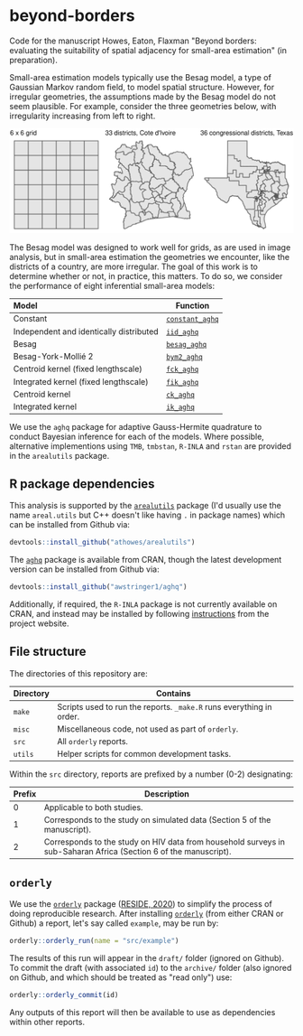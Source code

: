 # beyond-borders

Code for the manuscript Howes, Eaton, Flaxman "Beyond borders: evaluating the suitability of spatial adjacency for small-area estimation" (in preparation).

Small-area estimation models typically use the Besag model, a type of Gaussian Markov random field, to model spatial structure.
However, for irregular geometries, the assumptions made by the Besag model do not seem plausible.
For example, consider the three geometries below, with irregularity increasing from left to right.

![](simulation-geometries.png)

The Besag model was designed to work well for grids, as are used in image analysis, but in small-area estimation the geometries we encounter, like the districts of a country, are more irregular.
The goal of this work is to determine whether or not, in practice, this matters.
To do so, we consider the performance of eight inferential small-area models:

| Model    | Function |
|:---------|--------------|
| Constant | [`constant_aghq`](https://github.com/athowes/arealutils/blob/master/R/constant.R) |
| Independent and identically distributed | [`iid_aghq`](https://github.com/athowes/arealutils/blob/master/R/iid.R) |
| Besag | [`besag_aghq`](https://github.com/athowes/arealutils/blob/master/R/besag.R) |
| Besag-York-Mollié  2 | [`bym2_aghq`](https://github.com/athowes/arealutils/blob/master/R/bym2.R) |
| Centroid kernel (fixed lengthscale) | [`fck_aghq`](https://github.com/athowes/arealutils/blob/master/R/fck.R) |
| Integrated kernel (fixed lengthscale) | [`fik_aghq`](https://github.com/athowes/arealutils/blob/master/R/fik.R) |
| Centroid kernel | [`ck_aghq`](https://github.com/athowes/arealutils/blob/master/R/ck.R) |
| Integrated kernel | [`ik_aghq`](https://github.com/athowes/arealutils/blob/master/R/ik.R) |

We use the `aghq` package for adaptive Gauss-Hermite quadrature to conduct Bayesian inference for each of the models.
Where possible, alternative implementions using `TMB`, `tmbstan`, `R-INLA` and `rstan` are provided in the `arealutils` package.

## R package dependencies

This analysis is supported by the [`arealutils`](https://github.com/athowes/arealutils) package (I'd usually use the name `areal.utils` but C++ doesn't like having `.` in package names) which can be installed from Github via:

```r
devtools::install_github("athowes/arealutils")
```

The [`aghq`](https://github.com/awstringer1/aghq) package is available from CRAN, though the latest development version can be installed from Github via:

```r
devtools::install_github("awstringer1/aghq")
```

Additionally, if required, the `R-INLA` package is not currently available on CRAN, and instead may be installed by following [instructions](https://www.r-inla.org/download-install) from the project website.

## File structure

The directories of this repository are:

| Directory   | Contains |
|-------------|--------------|
| `make`      | Scripts used to run the reports. `_make.R` runs everything in order. |
| `misc`      | Miscellaneous code, not used as part of `orderly`. |
| `src`       | All `orderly` reports. |
| `utils`     | Helper scripts for common development tasks. |

Within the `src` directory, reports are prefixed by a number (0-2) designating:

| Prefix | Description |
|---------------|--------------|
| 0             | Applicable to both studies. |
| 1             | Corresponds to the study on simulated data (Section 5 of the manuscript). |
| 2             | Corresponds to the study on HIV data from household surveys in sub-Saharan Africa (Section 6 of the manuscript). |

## `orderly`

We use the [`orderly`](https://github.com/vimc/orderly) package ([RESIDE, 2020](https://reside-ic.github.io/)) to simplify the process of doing reproducible research.
After installing [`orderly`](https://github.com/vimc/orderly) (from either CRAN or Github) a report, let's say called `example`, may be run by:

```r
orderly::orderly_run(name = "src/example")
```

The results of this run will appear in the `draft/` folder (ignored on Github).
To commit the draft (with associated `id`) to the `archive/` folder (also ignored on Github, and which should be treated as "read only") use:

```r
orderly::orderly_commit(id)
```

Any outputs of this report will then be available to use as dependencies within other reports.
